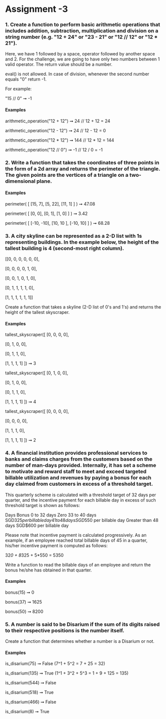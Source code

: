 # Assignment -3

### 1. Create a function to perform basic arithmetic operations that includes addition, subtraction, multiplication and division on a string number (e.g. "12 + 24" or "23 - 21" or "12 // 12" or "12 * 21").

Here, we have 1 followed by a space, operator followed by another space and 2. For the challenge, we are going to have only two numbers between 1 valid operator. The return value should be a number.

eval() is not allowed. In case of division, whenever the second number equals "0" return -1.

For example:

"15 // 0"  ➞ -1

#### Examples

arithmetic_operation("12 + 12") ➞ 24 // 12 + 12 = 24

arithmetic_operation("12 - 12") ➞ 24 // 12 - 12 = 0

arithmetic_operation("12 * 12") ➞ 144 // 12 * 12 = 144

arithmetic_operation("12 // 0") ➞ -1 // 12 / 0 = -1

### 2. Write a function that takes the coordinates of three points in the form of a 2d array and returns the perimeter of the triangle. The given points are the vertices of a triangle on a two-dimensional plane.

#### Examples

perimeter( [ [15, 7], [5, 22], [11, 1] ] ) ➞ 47.08

perimeter( [ [0, 0], [0, 1], [1, 0] ] ) ➞ 3.42

perimeter( [ [-10, -10], [10, 10 ], [-10, 10] ] ) ➞ 68.28

### 3. A city skyline can be represented as a 2-D list with 1s representing buildings. In the example below, the height of the tallest building is 4 (second-most right column).

[[0, 0, 0, 0, 0, 0],

[0, 0, 0, 0, 1, 0],

[0, 0, 1, 0, 1, 0],

[0, 1, 1, 1, 1, 0],

[1, 1, 1, 1, 1, 1]]

Create a function that takes a skyline (2-D list of 0's and 1's) and returns the height of the tallest skyscraper.

#### Examples

tallest_skyscraper([
  [0, 0, 0, 0],

  [0, 1, 0, 0],

  [0, 1, 1, 0],

  [1, 1, 1, 1]
]) ➞ 3

tallest_skyscraper([
  [0, 1, 0, 0],

  [0, 1, 0, 0],

  [0, 1, 1, 0],

  [1, 1, 1, 1]
]) ➞ 4

tallest_skyscraper([
  [0, 0, 0, 0],

  [0, 0, 0, 0],

  [1, 1, 1, 0],
  
  [1, 1, 1, 1]
]) ➞ 2


### 4. A financial institution provides professional services to banks and claims charges from the customers based on the number of man-days provided. Internally, it has set a scheme to motivate and reward staff to meet and exceed targeted billable utilization and revenues by paying a bonus for each day claimed from customers in excess of a threshold target.

This quarterly scheme is calculated with a threshold target of 32 days per quarter, and the incentive payment for each billable day in excess of such threshold target is shown as follows:

Days	                             Bonus
0 to 32 days	                   Zero
33 to 40 days	         SGD$325 per billable day
41 to 48 days	         SGD$550 per billable day
Greater than 48 days      SGD$600 per billable day

Please note that incentive payment is calculated progressively. As an example, if an employee reached total billable days of 45 in a quarter, his/her incentive payment is computed as follows:

32*0 + 8*325 + 5*550 = 5350

Write a function to read the billable days of an employee and return the bonus he/she has obtained in that quarter.

#### Examples

bonus(15) ➞ 0

bonus(37) ➞ 1625

bonus(50) ➞ 8200

### 5. A number is said to be Disarium if the sum of its digits raised to their respective positions is the number itself.

Create a function that determines whether a number is a Disarium or not.

#### Examples

is_disarium(75) ➞ False
(7^1 + 5^2 = 7 + 25 = 32)

is_disarium(135) ➞ True
(1^1 + 3^2 + 5^3 = 1 + 9 + 125 = 135)

is_disarium(544) ➞ False

is_disarium(518) ➞ True

is_disarium(466) ➞ False

is_disarium(8) ➞ True